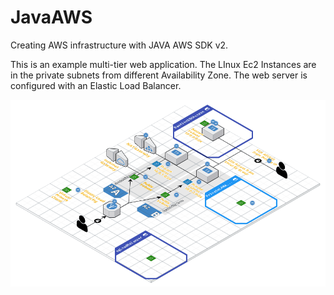 # JavaAWS
Creating AWS infrastructure with JAVA AWS SDK v2.

This is an example multi-tier web application. The LInux Ec2 Instances are in the private subnets from different Availability Zone. The web server is configured with an Elastic Load Balancer.

![AWS Diagram](https://github.com/xeviserrats/JavaAWS/blob/aws_docs/src/main/docs/Web%20App%20Reference%20Architecture_50.png?raw=true)
